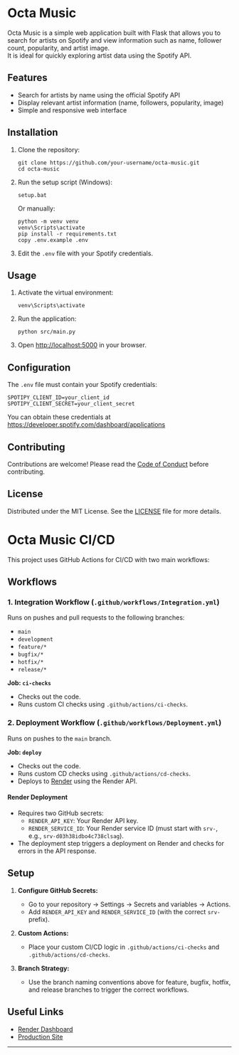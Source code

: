 # Octa Music

Octa Music is a simple web application built with Flask that allows you to search for artists on Spotify and view information such as name, follower count, popularity, and artist image.  
It is ideal for quickly exploring artist data using the Spotify API.

## Features

- Search for artists by name using the official Spotify API
- Display relevant artist information (name, followers, popularity, image)
- Simple and responsive web interface

## Installation

1. Clone the repository:
   ```
   git clone https://github.com/your-username/octa-music.git
   cd octa-music
   ```
2. Run the setup script (Windows):
   ```
   setup.bat
   ```
   Or manually:
   ```
   python -m venv venv
   venv\Scripts\activate
   pip install -r requirements.txt
   copy .env.example .env
   ```
3. Edit the `.env` file with your Spotify credentials.

## Usage

1. Activate the virtual environment:
   ```
   venv\Scripts\activate
   ```
2. Run the application:
   ```
   python src/main.py
   ```
3. Open [http://localhost:5000](http://localhost:5000) in your browser.

## Configuration

The `.env` file must contain your Spotify credentials:

```
SPOTIPY_CLIENT_ID=your_client_id
SPOTIPY_CLIENT_SECRET=your_client_secret
```

You can obtain these credentials at https://developer.spotify.com/dashboard/applications

## Contributing

Contributions are welcome! Please read the [Code of Conduct](CODE_OF_CONDUCT.md) before contributing.

## License

Distributed under the MIT License. See the [LICENSE](LICENSE) file for more details.

# Octa Music CI/CD

This project uses GitHub Actions for CI/CD with two main workflows:

## Workflows

### 1. Integration Workflow (`.github/workflows/Integration.yml`)

Runs on pushes and pull requests to the following branches:
- `main`
- `development`
- `feature/*`
- `bugfix/*`
- `hotfix/*`
- `release/*`

**Job: `ci-checks`**
- Checks out the code.
- Runs custom CI checks using `.github/actions/ci-checks`.

### 2. Deployment Workflow (`.github/workflows/Deployment.yml`)

Runs on pushes to the `main` branch.

**Job: `deploy`**
- Checks out the code.
- Runs custom CD checks using `.github/actions/cd-checks`.
- Deploys to [Render](https://render.com/) using the Render API.

#### Render Deployment

- Requires two GitHub secrets:
  - `RENDER_API_KEY`: Your Render API key.
  - `RENDER_SERVICE_ID`: Your Render service ID (must start with `srv-`, e.g., `srv-d03h38idbo4c738clsag`).
- The deployment step triggers a deployment on Render and checks for errors in the API response.

## Setup

1. **Configure GitHub Secrets:**
   - Go to your repository → Settings → Secrets and variables → Actions.
   - Add `RENDER_API_KEY` and `RENDER_SERVICE_ID` (with the correct `srv-` prefix).

2. **Custom Actions:**
   - Place your custom CI/CD logic in `.github/actions/ci-checks` and `.github/actions/cd-checks`.

3. **Branch Strategy:**
   - Use the branch naming conventions above for feature, bugfix, hotfix, and release branches to trigger the correct workflows.

## Useful Links

- [Render Dashboard](https://dashboard.render.com/web/srv-d03h38idbo4c738clsag/deploys/)
- [Production Site](https://octa-music.onrender.com/)

---
